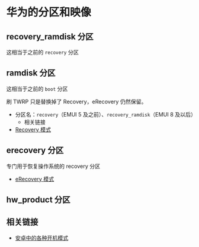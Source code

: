 # 华为的分区和映像

## recovery_ramdisk 分区 <Badge type="tip" text="EMUI 8.0+" />

这相当于之前的 `recovery` 分区

## ramdisk 分区 <Badge type="tip" text="EMUI 8.0+" />

这相当于之前的 `boot` 分区

刷 TWRP 只是替换掉了 Recovery，eRecovery 仍然保留。

* 分区名：`recovery`（EMUI 5 及之前）、`recovery_ramdisk`（EMUI 8 及以后）
  * 相关链接
* [Recovery 模式](../modes/huawei.md#recovery-模式)

## erecovery 分区 <Badge type="tip" text="EMUI4.0+" />

专门用于恢复操作系统的 recovery 分区

* [eRecovery 模式](../modes/huawei.md#erecovery-模式)

## hw_product 分区

## 相关链接

* [安卓中的各种开机模式](../modes/index.md)

